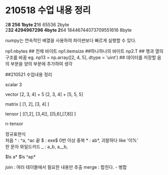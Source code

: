 # 210518 수업 내용 정리

2**8    256                     1byte
2**16   65536                   2byte	
2**32	  4294967296              4byte
2**64   18446744073709551616	   8byte


numpy는 연속적인 배열을 사용하여 파이썬보다 빠르게 실행할 수 있다.

np1.nbytes   ## 전체 바이트
np1.itemsize  ##하나하나의 바이트 
np2.T  ## 행과 열의 구조를 바꿈
 eg. np13 = np.array([2, 4, 5], dtype = 'uint')  ## 데이터를 저장할  음의 부분을 양의 부분에 추가하여 생각
 
 
 ##210521 수업내용 정리
 
 scalar 3       

vector [2, 3, 4] + 5
  [2, 3, 4] + [5, 5, 5]

matrix [ [1, 2], [3, 4] ]

tensor [ [[1,2], [3,4]], [[5,6],[7,8]] ]

n-tensor

정규표현식  
처음 ^   : ^a, ^ac
끝  $  : exe$
0번 이상 중복 * : ab*,   괴랄하다  like '이%'    
한 문자 와일드카드 _ : a_b, a__b,   
 
$ls a*
$ls  ^ap*
 


 
join : 여러 테이블에서 필요한 내용만 추출 
merge : 합친다. - 병합
